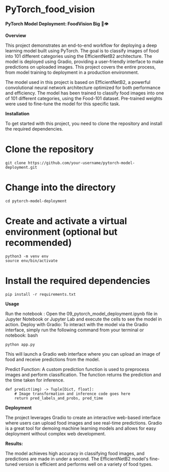 # PyTorch_food_vision

**PyTorch Model Deployment: FoodVision Big** 🍔👁

**Overview**

This project demonstrates an end-to-end workflow for deploying a deep learning model built using PyTorch. The goal is to classify images of food into 101 different categories using the EfficientNetB2 architecture. The model is deployed using Gradio, providing a user-friendly interface to make predictions on uploaded images. This project covers the entire process, from model training to deployment in a production environment.

The model used in this project is based on EfficientNetB2, a powerful convolutional neural network architecture optimized for both performance and efficiency. The model has been trained to classify food images into one of 101 different categories, using the Food-101 dataset. Pre-trained weights were used to fine-tune the model for this specific task.

**Installation**

To get started with this project, you need to clone the repository and install the required dependencies.

# Clone the repository
```
git clone https://github.com/your-username/pytorch-model-deployment.git
```

# Change into the directory
```
cd pytorch-model-deployment
```

# Create and activate a virtual environment (optional but recommended)
```
python3 -m venv env
source env/bin/activate
```

# Install the required dependencies
```
pip install -r requirements.txt
```

**Usage**

Run the notebook : Open the 09_pytorch_model_deployment.ipynb file in Jupyter Notebook or Jupyter Lab and execute the cells to see the model in action.
Deploy with Gradio: To interact with the model via the Gradio interface, simply run the following command from your terminal or notebook:
bash
```
python app.py
```
This will launch a Gradio web interface where you can upload an image of food and receive predictions from the model.

Predict Function: A custom prediction function is used to preprocess images and perform classification. The function returns the prediction and the time taken for inference.
```
def predict(img) -> Tuple[Dict, float]:
    # Image transformation and inference code goes here
    return pred_labels_and_probs, pred_time
```
    
**Deployment**

The project leverages Gradio to create an interactive web-based interface where users can upload food images and see real-time predictions. Gradio is a great tool for demoing machine learning models and allows for easy deployment without complex web development.

**Results:**

The model achieves high accuracy in classifying food images, and predictions are made in under a second. The EfficientNetB2 model's fine-tuned version is efficient and performs well on a variety of food types.

